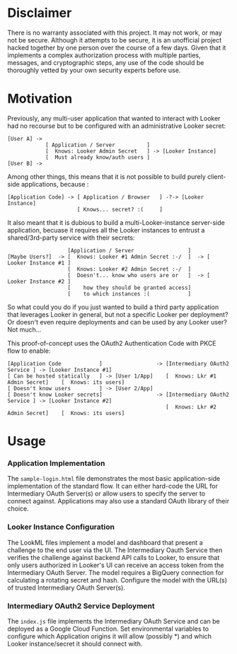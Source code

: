 
# Disclaimer

There is no warranty associated with this project. It may not work, or may not be secure. Although it attempts to be secure, it is an unofficial project hacked together by one person over the course of a few days. Given that it implements a complex authorization process with multiple parties, messages, and cryptographic steps, any use of the code should be thoroughly vetted by your own security experts before use.

# Motivation

Previously, any multi-user application that wanted to interact with Looker had no recourse but to be configured with an administrative Looker secret:

```
[User A] ->
            [ Application / Server          ]
            [  Knows: Looker Admin Secret   ] -> [Looker Instance]
            [  Must already know/auth users ]
[User B] -> 
```

Among other things, this means that it is not possible to build purely client-side applications, because :

```
[Application Code] -> [ Application / Browser   ] -?-> [Looker Instance]
                      [ Knows... secret? :(     ]
```

It also meant that it is dubious to build a multi-Looker-instance server-side application, becuase it requires all the Looker instances to entrust a shared/3rd-party service with their secrets:

```
                   [Application / Server                 ]
[Maybe Users?]  -> [  Knows: Looker #1 Admin Secret :-/  ]  -> [ Looker Instance #1 ]
                   [  Knows: Looker #2 Admin Secret :-/  ]
                   [  Doesn't... know who users are or   ]  -> [ Looker Instance #2 ]
                   [    how they should be granted access]
                   [    to which instances :(            ]
```

So what could you do if you just wanted to build a third party application that leverages Looker in general, but not a specific Looker per deployment? Or doesn't even require deployments and can be used by any Looker user? Not much...

This proof-of-concept uses the OAuth2 Authentication Code with PKCE flow to enable:

```
[Application Code            ]                 -> [Intermediary OAuth2 Service ] -> [Looker Instance #1]
[ Can be hosted statically   ] -> [User 1/App]    [  Knows: Lkr #1 Admin Secret]    [  Knows: its users]
[ Doesn't know users         ] -> [User 2/App]
[ Doesn't know Looker secrets]                 -> [Intermediary OAuth2 Service ] -> [Looker Instance #2]
                                                  [  Knows: Lkr #2 Admin Secret]    [  Knows: its users]   
```

# Usage

### Application Implementation
The `sample-login.html` file demonstrates the most basic application-side implementation of the standard flow. It can either hard-code the URL for Intermediary OAuth Server(s) or allow users to specify the server to connect against. Applications may also use a standard OAuth library of their choice.

### Looker Instance Configuration
The LookML files implement a model and dashboard that present a challenge to the end user via the UI. The Intermediary Oauth Service then verifies the challenge against backend API calls to Looker, to ensure that only users authorized in Looker's UI can receive an access token from the Intermediary OAuth Server. The model requires a BigQuery connection for calculating a rotating secret and hash. Configure the model with the URL(s) of trusted Intermediary OAuth Server(s).

### Intermediary OAuth2 Service Deployment
The `index.js` file implements the Intermediary OAuth Service and can be deployed as a Google Cloud Function. Set environmental variables to configure which Application origins it will allow (possibly *) and which Looker instance/secret it should connect with.